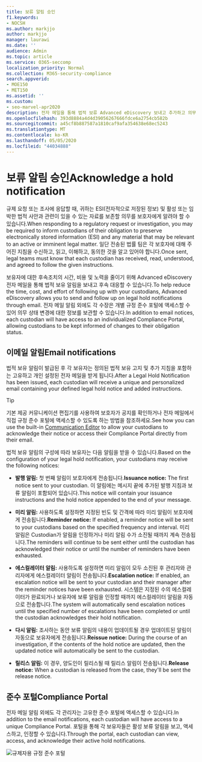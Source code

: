 ```yaml
---
title: 보류 알림 승인
f1.keywords:
- NOCSH
ms.author: markjjo
author: markjjo
manager: laurawi
ms.date: ''
audience: Admin
ms.topic: article
ms.service: O365-seccomp
localization_priority: Normal
ms.collection: M365-security-compliance
search.appverid:
- MOE150
- MET150
ms.assetid: ''
ms.custom:
- seo-marvel-apr2020
description: 전자 메일을 통해 법적 보류 Advanced eDiscovery 보내고 추가하고 의무 상태를 모니터링하는 데 사용할 수 있는 방법을 배워야 합니다.
ms.openlocfilehash: 393d8884a4d4d39056267666fdce6a2754cb582b
ms.sourcegitcommit: a45cf8b887587a1810caf9afa354638e68ec5243
ms.translationtype: MT
ms.contentlocale: ko-KR
ms.lasthandoff: 05/05/2020
ms.locfileid: "44034888"
---
```

# <a name="acknowledge-a-hold-notification"></a><span data-ttu-id="cbc99-103">보류 알림 승인</span><span class="sxs-lookup"><span data-stu-id="cbc99-103">Acknowledge a hold notification</span></span>

<span data-ttu-id="cbc99-104">규제 요청 또는 조사에 응답할 때, 귀하는 ESI(전자적으로 저장된 정보) 및 활성 또는 임박한 법적 사안과 관련이 있을 수 있는 자료를 보존할 의무를 보호자에게 알려야 할 수 있습니다.</span><span class="sxs-lookup"><span data-stu-id="cbc99-104">When responding to a regulatory request or investigation, you may be required to inform custodians of their obligation to preserve electronically stored information (ESI) and any material that may be relevant to an active or imminent legal matter.</span></span> <span data-ttu-id="cbc99-105">일단 전송된 법률 팀은 각 보호자에 대해 주어진 지침을 수신하고, 읽고, 이해하고, 동의한 것을 알고 있어야 합니다.</span><span class="sxs-lookup"><span data-stu-id="cbc99-105">Once sent, legal teams must know that each custodian has received, read, understood, and agreed to follow the given instructions.</span></span>

<span data-ttu-id="cbc99-106">보유자에 대한 후속조치의 시간, 비용 및 노력을 줄이기 위해 Advanced eDiscovery 전자 메일을 통해 법적 보유 알림을 보내고 후속 대응할 수 있습니다.</span><span class="sxs-lookup"><span data-stu-id="cbc99-106">To help reduce the time, cost, and effort of following up with your custodians,  Advanced eDiscovery allows you to send and follow up on legal hold notifications through email.</span></span> <span data-ttu-id="cbc99-107">전자 메일 알림 외에도 각 수장은 개별 규정 준수 포털에 액세스할 수 있어 의무 상태 변경에 대한 정보를 보관할 수 있습니다.</span><span class="sxs-lookup"><span data-stu-id="cbc99-107">In addition to email notices, each custodian will have access to an individualized Compliance Portal, allowing custodians to be kept informed of changes to their obligation status.</span></span>

## <a name="email-notifications"></a><span data-ttu-id="cbc99-108">이메일 알림</span><span class="sxs-lookup"><span data-stu-id="cbc99-108">Email notifications</span></span>

<span data-ttu-id="cbc99-109">법적 보유 알림이 발급된 후 각 보유자는 정의된 법적 보유 고지 및 추가 지침을 포함하는 고유하고 개인 설정된 전자 메일을 받게 됩니다.</span><span class="sxs-lookup"><span data-stu-id="cbc99-109">After a Legal Hold Notification has been issued, each custodian will receive a unique and personalized email containing your defined legal hold notice and added instructions.</span></span> 

> [!TIP]
> <span data-ttu-id="cbc99-110">기본 제공 커뮤니케이션 편집기를 [](using-communications-editor.md) 사용하여 보호자가 공지를 확인하거나 전자 메일에서 직접 규정 준수 포털에 액세스할 수 있도록 하는 방법을 참조하세요.</span><span class="sxs-lookup"><span data-stu-id="cbc99-110">See how you can use the built-in  [Communication Editor](using-communications-editor.md) to allow your custodians to acknowledge their notice or access their Compliance Portal directly from their email.</span></span>

<span data-ttu-id="cbc99-111">법적 보유 알림의 구성에 따라 보유자는 다음 알림을 받을 수 있습니다.</span><span class="sxs-lookup"><span data-stu-id="cbc99-111">Based on the configuration of your legal hold notification, your custodians may receive the following notices:</span></span> 

- <span data-ttu-id="cbc99-112">**발행 알림:** 첫 번째 알림이 보호자에게 전송됩니다.</span><span class="sxs-lookup"><span data-stu-id="cbc99-112">**Issuance notice:** The first notice sent to your custodian.</span></span> <span data-ttu-id="cbc99-113">이 알림에는 메시지 끝에 추가된 발행 지침과 보류 알림이 포함되어 있습니다.</span><span class="sxs-lookup"><span data-stu-id="cbc99-113">This notice will contain your issuance instructions and the hold notice appended to the end of your message.</span></span>

- <span data-ttu-id="cbc99-114">**미리 알림:** 사용하도록 설정하면 지정된 빈도 및 간격에 따라 미리 알림이 보호자에게 전송됩니다.</span><span class="sxs-lookup"><span data-stu-id="cbc99-114">**Reminder notice:** If enabled, a reminder notice will be sent to your custodians based on the specified frequency and interval.</span></span> <span data-ttu-id="cbc99-115">미리 알림은 Custodian가 알림을 인정하거나 미리 알림 수가 소진될 때까지 계속 전송됩니다.</span><span class="sxs-lookup"><span data-stu-id="cbc99-115">The reminders will continue to be sent either until the custodian has acknowledged their notice or until the number of reminders have been exhausted.</span></span>

- <span data-ttu-id="cbc99-116">**에스컬레이터 알림:** 사용하도록 설정하면 미리 알림이 모두 소진된 후 관리자와 관리자에게 에스컬레이터 알림이 전송됩니다.</span><span class="sxs-lookup"><span data-stu-id="cbc99-116">**Escalation notice:** If enabled, an escalation notice will be sent to your custodian and their manager after the reminder notices have been exhausted.</span></span> <span data-ttu-id="cbc99-117">시스템은 지정된 수의 에스컬레이터가 완료되거나 보유자에 보류 알림을 인정할 때까지 에스컬레이터 알림을 자동으로 전송합니다.</span><span class="sxs-lookup"><span data-stu-id="cbc99-117">The system will automatically send escalation notices until the specified number of escalations have been completed or until the custodian acknowledges their hold notification.</span></span>

- <span data-ttu-id="cbc99-118">**다시 알림:** 조사하는 동안 보류 알림의 내용이 업데이트될 경우 업데이트된 알림이 자동으로 보유자에게 전송됩니다.</span><span class="sxs-lookup"><span data-stu-id="cbc99-118">**Reissue notice:** During the course of an investigation, if the contents of the hold notice are updated, then the updated notice will automatically be sent to the custodian.</span></span>

- <span data-ttu-id="cbc99-119">**릴리스 알림:** 이 경우, 양도인이 릴리스될 때 릴리스 알림이 전송됩니다.</span><span class="sxs-lookup"><span data-stu-id="cbc99-119">**Release notice:** When a custodian is released from the case, they'll be sent the release notice.</span></span> 

## <a name="compliance-portal"></a><span data-ttu-id="cbc99-120">준수 포털</span><span class="sxs-lookup"><span data-stu-id="cbc99-120">Compliance Portal</span></span>

<span data-ttu-id="cbc99-121">전자 메일 알림 외에도 각 관리자는 고유한 준수 포털에 액세스할 수 있습니다.</span><span class="sxs-lookup"><span data-stu-id="cbc99-121">In addition to the email notifications, each custodian will have access to a unique Compliance Portal.</span></span> <span data-ttu-id="cbc99-122">포털을 통해 각 보유자들은 활성 보류 알림을 보고, 액세스하고, 인정할 수 있습니다.</span><span class="sxs-lookup"><span data-stu-id="cbc99-122">Through the portal, each custodian can view, access, and acknowledge their active hold notifications.</span></span>

![규제자용 규정 준수 포털](../media/CustodianPortal.jpg)
